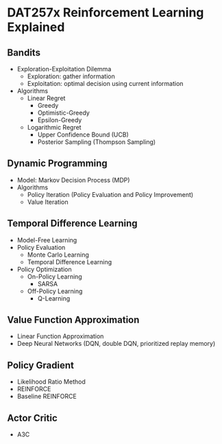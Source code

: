 # DAT257x Reinforcement Learning Explained

## Bandits

- Exploration-Exploitation Dilemma
	- Exploration: gather information
	- Exploitation: optimal decision using current information
- Algorithms
	- Linear Regret
		- Greedy
		- Optimistic-Greedy
		- Epsilon-Greedy
	- Logarithmic Regret
		- Upper Confidence Bound (UCB)
		- Posterior Sampling (Thompson Sampling)

## Dynamic Programming

- Model: Markov Decision Process (MDP)
- Algorithms
	- Policy Iteration (Policy Evaluation and Policy Improvement)
	- Value Iteration

## Temporal Difference Learning

- Model-Free Learning
- Policy Evaluation
	- Monte Carlo Learning
	- Temporal Difference Learning
- Policy Optimization
	- On-Policy Learning
		- SARSA
	- Off-Policy Learning
		- Q-Learning

## Value Function Approximation

- Linear Function Approximation
- Deep Neural Networks (DQN, double DQN, prioritized replay memory)

## Policy Gradient

- Likelihood Ratio Method
- REINFORCE
- Baseline REINFORCE

## Actor Critic

- A3C
